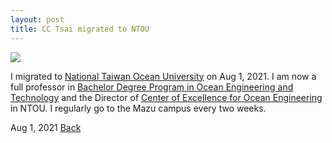 ```yaml
---
layout: post
title: CC Tsai migrated to NTOU
---
```


<img src="https://raw.githubusercontent.com/FiniteTsai/FiniteTsai.github.io/master/images/posts/mazu.png">

I migrated to [National Taiwan Ocean University](https://www.ntou.edu.tw/) on Aug 1, 2021. I am now a full professor in [Bachelor Degree Program in Ocean Engineering and Technology](https://oet.ntou.edu.tw/) and the Director of [Center of Excellence for Ocean Engineering](http://ceoe.ntou.edu.tw/) in NTOU. I regularly go to the Mazu campus every two weeks. 

Aug 1, 2021
[Back](https://finitetsai.github.io/)


